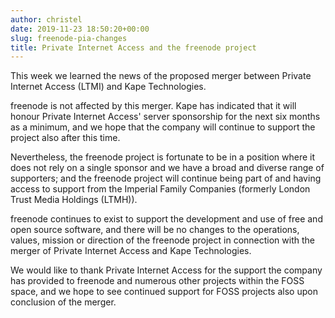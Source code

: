 ```yaml
---
author: christel
date: 2019-11-23 18:50:20+00:00
slug: freenode-pia-changes
title: Private Internet Access and the freenode project
---
```


This week we learned the news of the proposed merger between Private Internet Access (LTMI) and Kape Technologies. 

freenode is not affected by this merger. Kape has indicated that it will honour Private Internet Access' server sponsorship for the next six months as a minimum, and we hope that the company will continue to support the project also after this time. 

Nevertheless, the freenode project is fortunate to be in a position where it does not rely on a single sponsor and we have a broad and diverse range of supporters; and the freenode project will continue being part of and having access to support from the Imperial Family Companies (formerly London Trust Media Holdings (LTMH)). 

freenode continues to exist to support the development and use of free and open source software, and there will be no changes to the operations, values, mission or direction of the freenode project in connection with the merger of Private Internet Access and Kape Technologies.

We would like to thank Private Internet Access for the support the company has provided to freenode and numerous other projects within the FOSS space, and we hope to see continued support for FOSS projects also upon conclusion of the merger.
